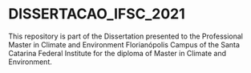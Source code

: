 # DISSERTACAO_IFSC_2021
This repository is part of the Dissertation presented to the Professional Master in Climate and Environment Florianópolis Campus of the Santa Catarina Federal Institute for the diploma of Master in Climate and Environment.
